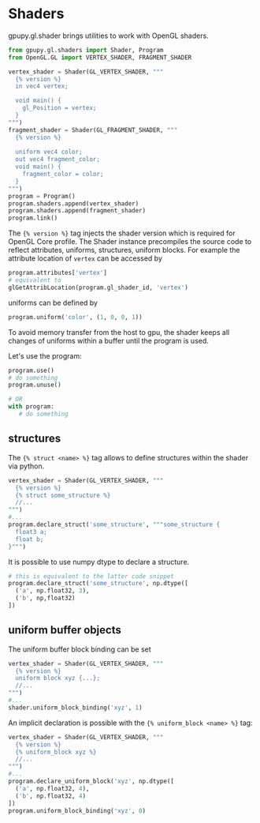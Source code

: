 Shaders
=======

gpupy.gl.shader brings utilities to work with OpenGL shaders.

```python
from gpupy.gl.shaders import Shader, Program
from OpenGL.GL import VERTEX_SHADER, FRAGMENT_SHADER

vertex_shader = Shader(GL_VERTEX_SHADER, """
  {% version %}
  in vec4 vertex;

  void main() {
    gl_Position = vertex;
  }
""")
fragment_shader = Shader(GL_FRAGMENT_SHADER, """
  {% version %}
  
  uniform vec4 color;
  out vec4 fragment_color;
  void main() {
    fragment_color = color;
  }
""")
program = Program()
program.shaders.append(vertex_shader)
program.shaders.append(fragment_shader)
program.link()
```

The `{% version %}` tag injects the shader version which is required for OpenGL Core profile. The Shader instance precompiles the source code to reflect attributes, uniforms, structures, uniform blocks. For example the attribute location of `vertex` can be accessed by
```python 
program.attributes['vertex']
# equivalent to
glGetAttribLocation(program.gl_shader_id, 'vertex')
```

uniforms can be defined by 
```python
program.uniform('color', (1, 0, 0, 1))
``` 
To avoid memory transfer from the host to gpu, the shader keeps all changes of uniforms within a buffer until the program is used. 

Let's use the program:
```python 
program.use()
# do something
program.unuse()

# OR
with program:
   # do something
``` 

structures
----------
The `{% struct <name> %}` tag allows to define structures within the shader via python. 
```python
vertex_shader = Shader(GL_VERTEX_SHADER, """
  {% version %}
  {% struct some_structure %}
  //...
""")
#...
program.declare_struct('some_structure', """some_structure {
  float3 a;
  float b;
}""")
```
It is possible to use numpy dtype to declare a structure.
```python 
# this is equivalent to the latter code snippet
program.declare_struct('some_structure', np.dtype([
  ('a', np.float32, 3),
  ('b', np,float32)
])
```

uniform buffer objects
----------------------
The uniform buffer block binding can be set 
```python
vertex_shader = Shader(GL_VERTEX_SHADER, """
  {% version %}
  uniform block xyz {...};
  //...
""")
#...
shader.uniform_block_binding('xyz', 1)
```

An implicit declaration is possible with the `{% uniform_block <name> %}` tag:
```python
vertex_shader = Shader(GL_VERTEX_SHADER, """
  {% version %}
  {% uniform_block xyz %}
  //...
""")
#...
program.declare_uniform_block('xyz', np.dtype([
  ('a', np.float32, 4),
  ('b', np.float32, 4)
])
program.uniform_block_binding('xyz', 0)
